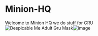 # Minion-HQ
Welcome to Minion HQ we do stuff for GRU<img src="https://images.halloweencostumes.com/products/8913/1-1/adult-despicable-me-gru-mask.jpg" alt="Despicable Me Adult Gru Mask"/>![image](https://user-images.githubusercontent.com/50461810/159953445-4bf1c279-64ef-4798-80bb-d2b063a0911e.png)
